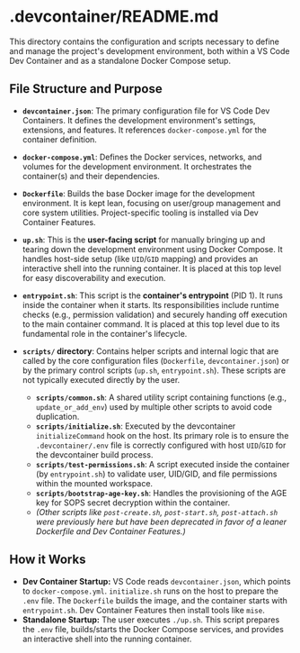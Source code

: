 # .devcontainer/README.md

This directory contains the configuration and scripts necessary to define and manage the project's development environment, both within a VS Code Dev Container and as a standalone Docker Compose setup.

## File Structure and Purpose

*   **`devcontainer.json`**: The primary configuration file for VS Code Dev Containers. It defines the development environment's settings, extensions, and features. It references `docker-compose.yml` for the container definition.

*   **`docker-compose.yml`**: Defines the Docker services, networks, and volumes for the development environment. It orchestrates the container(s) and their dependencies.

*   **`Dockerfile`**: Builds the base Docker image for the development environment. It is kept lean, focusing on user/group management and core system utilities. Project-specific tooling is installed via Dev Container Features.

*   **`up.sh`**: This is the **user-facing script** for manually bringing up and tearing down the development environment using Docker Compose. It handles host-side setup (like `UID`/`GID` mapping) and provides an interactive shell into the running container. It is placed at this top level for easy discoverability and execution.

*   **`entrypoint.sh`**: This script is the **container's entrypoint** (PID 1). It runs inside the container when it starts. Its responsibilities include runtime checks (e.g., permission validation) and securely handing off execution to the main container command. It is placed at this top level due to its fundamental role in the container's lifecycle.

*   **`scripts/` directory**: Contains helper scripts and internal logic that are called by the core configuration files (`Dockerfile`, `devcontainer.json`) or by the primary control scripts (`up.sh`, `entrypoint.sh`). These scripts are not typically executed directly by the user.
    *   **`scripts/common.sh`**: A shared utility script containing functions (e.g., `update_or_add_env`) used by multiple other scripts to avoid code duplication.
    *   **`scripts/initialize.sh`**: Executed by the devcontainer `initializeCommand` hook on the host. Its primary role is to ensure the `.devcontainer/.env` file is correctly configured with host `UID`/`GID` for the devcontainer build process.
    *   **`scripts/test-permissions.sh`**: A script executed inside the container (by `entrypoint.sh`) to validate user, UID/GID, and file permissions within the mounted workspace.
    *   **`scripts/bootstrap-age-key.sh`**: Handles the provisioning of the AGE key for SOPS secret decryption within the container.
    *   *(Other scripts like `post-create.sh`, `post-start.sh`, `post-attach.sh` were previously here but have been deprecated in favor of a leaner Dockerfile and Dev Container Features.)*

## How it Works

*   **Dev Container Startup:** VS Code reads `devcontainer.json`, which points to `docker-compose.yml`. `initialize.sh` runs on the host to prepare the `.env` file. The `Dockerfile` builds the image, and the container starts with `entrypoint.sh`. Dev Container Features then install tools like `mise`.
*   **Standalone Startup:** The user executes `./up.sh`. This script prepares the `.env` file, builds/starts the Docker Compose services, and provides an interactive shell into the running container.
